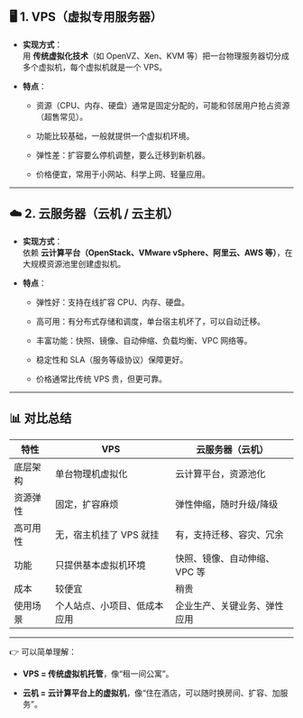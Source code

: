 ## 🖥 1. VPS（虚拟专用服务器）

- **实现方式**：  
    用 **传统虚拟化技术**（如 OpenVZ、Xen、KVM 等）把一台物理服务器切分成多个虚拟机，每个虚拟机就是一个 VPS。
    
- **特点**：
    
    - 资源（CPU、内存、硬盘）通常是固定分配的，可能和邻居用户抢占资源（超售常见）。
        
    - 功能比较基础，一般就提供一个虚拟机环境。
        
    - 弹性差：扩容要么停机调整，要么迁移到新机器。
        
    - 价格便宜，常用于小网站、科学上网、轻量应用。
        

---

## ☁️ 2. 云服务器（云机 / 云主机）

- **实现方式**：  
    依赖 **云计算平台（OpenStack、VMware vSphere、阿里云、AWS 等）**，在大规模资源池里创建虚拟机。
    
- **特点**：
    
    - 弹性好：支持在线扩容 CPU、内存、硬盘。
        
    - 高可用：有分布式存储和调度，单台宿主机坏了，可以自动迁移。
        
    - 丰富功能：快照、镜像、自动伸缩、负载均衡、VPC 网络等。
        
    - 稳定性和 SLA（服务等级协议）保障更好。
        
    - 价格通常比传统 VPS 贵，但更可靠。
        

---

## 📊 对比总结

|特性|VPS|云服务器（云机）|
|---|---|---|
|底层架构|单台物理机虚拟化|云计算平台，资源池化|
|资源弹性|固定，扩容麻烦|弹性伸缩，随时升级/降级|
|高可用性|无，宿主机挂了 VPS 就挂|有，支持迁移、容灾、冗余|
|功能|只提供基本虚拟机环境|快照、镜像、自动伸缩、VPC 等|
|成本|较便宜|稍贵|
|使用场景|个人站点、小项目、低成本应用|企业生产、关键业务、弹性应用|

---

👉 可以简单理解：

- **VPS = 传统虚拟机托管**，像“租一间公寓”。
    
- **云机 = 云计算平台上的虚拟机**，像“住在酒店，可以随时换房间、扩容、加服务”。